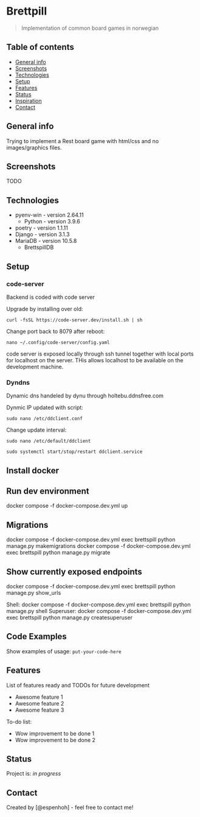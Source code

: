 # Brettpill
> Implementation of common board games in norwegian

## Table of contents
* [General info](#general-info)
* [Screenshots](#screenshots)
* [Technologies](#technologies)
* [Setup](#setup)
* [Features](#features)
* [Status](#status)
* [Inspiration](#inspiration)
* [Contact](#contact)

## General info
Trying to implement a Rest board game with html/css and no images/graphics files.

## Screenshots
TODO

## Technologies
* pyenv-win - version 2.64.11
    * Python - version 3.9.6
* poetry - version 1.1.11 
* Django - version 3.1.3
* MariaDB - version 10.5.8
    * BrettspillDB

## Setup

### code-server
Backend is coded with code server

Upgrade by installing over old:

`curl -fsSL https://code-server.dev/install.sh | sh`

Change port back to 8079 after reboot:

`nano ~/.config/code-server/config.yaml`

code server is exposed locally through ssh tunnel together with local ports for localhost on the server. THis allows localhost to be available on the development machine.


### Dyndns

Dynamic dns handeled by dynu through holtebu.ddnsfree.com

Dynmic IP updated with script:

`sudo nano /etc/ddclient.conf`

Change update interval:

``sudo nano /etc/default/ddclient ``

``sudo systemctl start/stop/restart ddclient.service ``



## Install docker


## Run dev environment
docker compose -f docker-compose.dev.yml up

## Migrations
docker compose -f docker-compose.dev.yml exec brettspill python manage.py makemigrations
docker compose -f docker-compose.dev.yml exec brettspill python manage.py migrate
## Show currently exposed endpoints
docker compose -f docker-compose.dev.yml exec brettspill python manage.py show_urls

Shell: docker compose -f docker-compose.dev.yml exec brettspill python manage.py shell
Superuser: docker compose -f docker-compose.dev.yml exec brettspill python manage.py createsuperuser


## Code Examples
Show examples of usage:
`put-your-code-here`

## Features
List of features ready and TODOs for future development
* Awesome feature 1
* Awesome feature 2
* Awesome feature 3

To-do list:
* Wow improvement to be done 1
* Wow improvement to be done 2

## Status
Project is: _in progress_

## Contact
Created by [@espenhoh] - feel free to contact me!